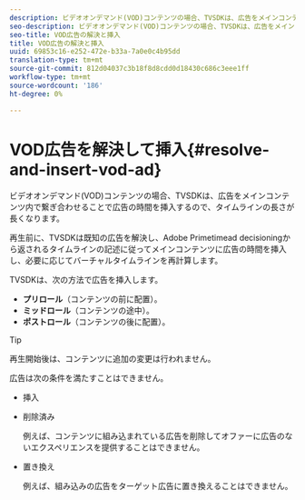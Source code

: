 ```yaml
---
description: ビデオオンデマンド(VOD)コンテンツの場合、TVSDKは、広告をメインコンテンツ内で繋ぎ合わせることで広告の時間を挿入するので、タイムラインの長さが長くなります。
seo-description: ビデオオンデマンド(VOD)コンテンツの場合、TVSDKは、広告をメインコンテンツ内で繋ぎ合わせることで広告の時間を挿入するので、タイムラインの長さが長くなります。
seo-title: VOD広告の解決と挿入
title: VOD広告の解決と挿入
uuid: 69853c16-e252-472e-b33a-7a0e0c4b95dd
translation-type: tm+mt
source-git-commit: 812d04037c3b18f8d8cdd0d18430c686c3eee1ff
workflow-type: tm+mt
source-wordcount: '186'
ht-degree: 0%

---
```



# VOD広告を解決して挿入{#resolve-and-insert-vod-ad}

ビデオオンデマンド(VOD)コンテンツの場合、TVSDKは、広告をメインコンテンツ内で繋ぎ合わせることで広告の時間を挿入するので、タイムラインの長さが長くなります。

再生前に、TVSDKは既知の広告を解決し、Adobe Primetimead decisioningから返されるタイムラインの記述に従ってメインコンテンツに広告の時間を挿入し、必要に応じてバーチャルタイムラインを再計算します。

TVSDKは、次の方法で広告を挿入します。

* **プリロール**（コンテンツの前に配置）。
* **ミッドロール**（コンテンツの途中）。
* **ポストロール**（コンテンツの後に配置）。

>[!TIP]
>
>再生開始後は、コンテンツに追加の変更は行われません。

広告は次の条件を満たすことはできません。

* 挿入
* 削除済み

   例えば、コンテンツに組み込まれている広告を削除してオファーに広告のないエクスペリエンスを提供することはできません。
* 置き換え

   例えば、組み込みの広告をターゲット広告に置き換えることはできません。

